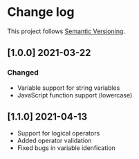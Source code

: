 # Change log

This project follows [Semantic Versioning](http://semver.org/).

## [1.0.0] 2021-03-22
### Changed
- Variable support for string variables
- JavaScript function support (lowercase)

## [1.1.0] 2021-04-13
- Support for logical operators
- Added operator validation
- Fixed bugs in variable idenfication